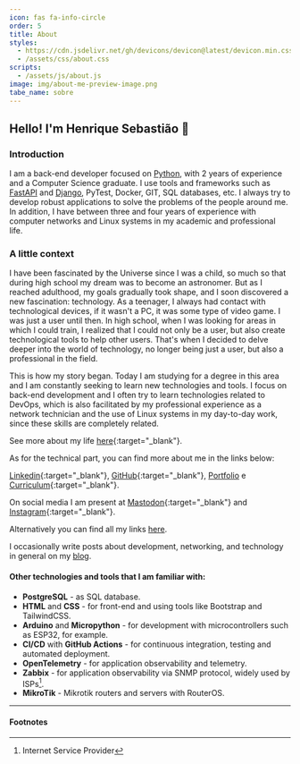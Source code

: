 ```yaml
---
icon: fas fa-info-circle
order: 5
title: About
styles:
  - https://cdn.jsdelivr.net/gh/devicons/devicon@latest/devicon.min.css
  - /assets/css/about.css
scripts:
  - /assets/js/about.js
image: img/about-me-preview-image.png
tabe_name: sobre
---
```


## Hello! I'm Henrique Sebastião 👋

### Introduction

I am a back-end developer focused on [Python](https://www.python.org/), with 2 years of experience and a Computer Science graduate. I use tools and frameworks such as [FastAPI](https://fastapi.tiangolo.com/) and [Django](https://www.djangoproject.com/), PyTest, Docker, GIT, SQL databases, etc.
I always try to develop robust applications to solve the problems of the people around me.
In addition, I have between three and four years of experience with computer networks and Linux systems in my academic and professional life.

### A little context

I have been fascinated by the Universe since I was a child, so much so that during high school my dream was to become an astronomer. But as I reached adulthood, my goals gradually took shape, and I soon discovered a new fascination: technology. As a teenager, I always had contact with technological devices, if it wasn't a PC, it was some type of video game. I was just a user until then. In high school, when I was looking for areas in which I could train, I realized that I could not only be a user, but also create technological tools to help other users. That's when I decided to delve deeper into the world of technology, no longer being just a user, but also a professional in the field.

This is how my story began. Today I am studying for a degree in this area and I am constantly seeking to learn new technologies and tools. I focus on back-end development and I often try to learn technologies related to DevOps, which is also facilitated by my professional experience as a network technician and the use of Linux systems in my day-to-day work, since these skills are completely related.

See more about my life [here](https://life.henriquesebastiao.com){:target="_blank"}.

As for the technical part, you can find more about me in the links below:

[Linkedin](/linkedin/){:target="_blank"}, [GitHub](/github/){:target="_blank"}, [Portfolio](/portfolio/) e [Curriculum](/assets/pdf/cv.pdf){:target="_blank"}.

On social media I am present at [Mastodon](/mastodon/){:target="_blank"} and [Instagram](/instagram/){:target="_blank"}.

Alternatively you can find all my links [here](/links/).

I occasionally write posts about development, networking, and technology in general on my [blog](/).

#### Other technologies and tools that I am familiar with:

- **PostgreSQL** - as SQL database.
- **HTML** and **CSS** - for front-end and using tools like Bootstrap and TailwindCSS.
- **Arduino** and **Micropython** - for development with microcontrollers such as ESP32, for example.
- **CI/CD** with **GitHub Actions** - for continuous integration, testing and automated deployment.
- **OpenTelemetry** - for application observability and telemetry.
- **Zabbix** - for application observability via SNMP protocol, widely used by ISPs[^isp].
- **MikroTik** - Mikrotik routers and servers with RouterOS.

<hr class="about">

<div id="tools"></div>

#### Footnotes

[^isp]: Internet Service Provider